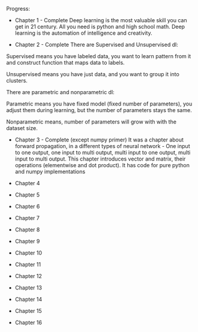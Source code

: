Progress:

- Chapter 1 - Complete
Deep learning is the most valuable skill you can get in 21 century.
All you need is python and high school math.
Deep learning is the automation of intelligence and creativity.

- Chapter 2 - Complete
There are Supervised and Unsupervised dl:

Supervised means you have labeled data, you want to learn pattern from it and 
construct function that maps data to labels.

Unsupervised means you have just data, and you want to group it into clusters.


There are parametric and nonparametric dl:

Parametric means you have fixed model (fixed number of parameters), you adjust them 
during learning, but the number of parameters stays the same.

Nonparametric means, number of parameters will grow with with the dataset size.

- Chapter 3 - Complete (except numpy primer)
It was a chapter about forward propagation, in a different types of neural network -
One input to one output,
one input to multi output, 
multi input to one output,
multi input to multi output.
This chapter introduces vector and matrix, their operations (elementwise and dot product).
It has code for pure python and numpy implementations


- Chapter 4
- Chapter 5
- Chapter 6
- Chapter 7
- Chapter 8
- Chapter 9
- Chapter 10
- Chapter 11
- Chapter 12
- Chapter 13
- Chapter 14
- Chapter 15
- Chapter 16

